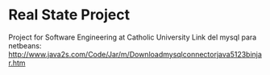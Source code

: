 # Real State Project
Project for Software Engineering at Catholic University
Link del mysql para netbeans: http://www.java2s.com/Code/Jar/m/Downloadmysqlconnectorjava5123binjar.htm
